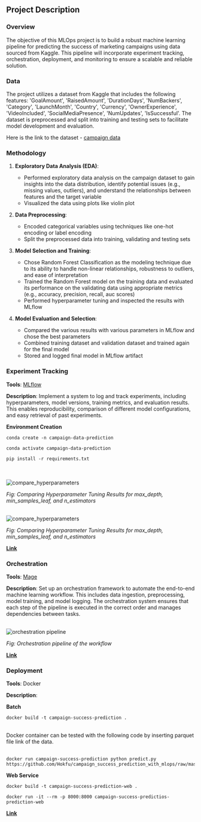 ## Project Description

### Overview

The objective of this MLOps project is to build a robust machine learning pipeline for predicting the success of marketing campaigns using data sourced from Kaggle. This pipeline will incorporate experiment tracking, orchestration, deployment, and monitoring to ensure a scalable and reliable solution.

### Data
The project utilizes a dataset from Kaggle that includes the following features: 'GoalAmount', 'RaisedAmount', 'DurationDays', 'NumBackers', 'Category', 'LaunchMonth', 'Country', 'Currency', 'OwnerExperience', 'VideoIncluded', 'SocialMediaPresence', 'NumUpdates', 'IsSuccessful'. The dataset is preprocessed and split into training and testing sets to facilitate model development and evaluation. 

Here is the link to the dataset - [campaign data](https://www.kaggle.com/datasets/preethamgouda/campaign-data)


### Methodology

1. **Exploratory Data Analysis (EDA)**:
   - Performed exploratory data analysis on the campaign dataset to gain insights into the data distribution, identify potential issues (e.g., missing values, outliers), and understand the relationships between features and the target variable
   - Visualized the data using plots like violin plot

2. **Data Preprocessing**:
   - Encoded categorical variables using techniques like one-hot encoding or label encoding
   - Split the preprocessed data into training, validating and testing sets

3. **Model Selection and Training**:
   - Chose Random Forest Classification as the modeling technique due to its ability to handle non-linear relationships, robustness to outliers, and ease of interpretation
   - Trained the Random Forest model on the training data and evaluated its performance on the validating data using appropriate metrics (e.g., accuracy, precision, recall, auc scores)
   - Performed hyperparameter tuning and inspected the results with MLflow

4. **Model Evaluation and Selection**:
   - Compared the various results with various parameters in MLflow and chose the best parameters
   - Combined training dataset and validation dataset and trained again for the final model
   - Stored and logged final model in MLflow artifact 


### Experiment Tracking

**Tools**: [MLflow](https://mlflow.org/)

**Description**: Implement a system to log and track experiments, including hyperparameters, model versions, training metrics, and evaluation results. This enables reproducibility, comparison of different model configurations, and easy retrieval of past experiments.

**Environment Creation**

```
conda create -n campaign-data-prediction
```

```
conda activate campaign-data-prediction
```

```
pip install -r requirements.txt
```
<br><br>
<image src="images/comparing_100_runs.png" alt="compare_hyperparameters">

*Fig: Comparing Hyperparameter Tuning Results for max_depth, min_samples_leaf, and n_estimators*

<br>
<image src="images/sorting_models_with_roc_auc.png" alt="compare_hyperparameters">

*Fig: Comparing Hyperparameter Tuning Results for max_depth, min_samples_leaf, and n_estimators*

**[Link](notebook.ipynb)**

### Orchestration

**Tools**: [Mage](https://www.mage.ai/)

**Description**: Set up an orchestration framework to automate the end-to-end machine learning workflow. This includes data ingestion, preprocessing, model training, and model logging. The orchestration system ensures that each step of the pipeline is executed in the correct order and manages dependencies between tasks.
<br><br>

<image src="images/orchestration.png" alt="orchestration pipeline">

*Fig: Orchestration pipeline of the workflow*

**[Link](orchestration)**

### Deployment

**Tools**: Docker

**Description**: 

**Batch**

```
docker build -t campaign-success-prediction .
```
<br>
Docker container can be tested with the following code by inserting parquet file link of the data. 
<br><br>


```
docker run campaign-success-prediction python predict.py https://github.com/Hokfu/campaign_success_prediction_with_mlops/raw/master/campaign_data.parquet
```

**Web Service**

```
docker build -t campaign-success-prediction-web .
```

```
docker run -it --rm -p 8000:8000 campaign-success-predictios-prediction-web
```


**[Link](deployment)**

